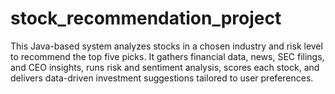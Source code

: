 # stock_recommendation_project
This Java-based system analyzes stocks in a chosen industry and risk level to recommend the top five picks. It gathers financial data, news, SEC filings, and CEO insights, runs risk and sentiment analysis, scores each stock, and delivers data-driven investment suggestions tailored to user preferences.
